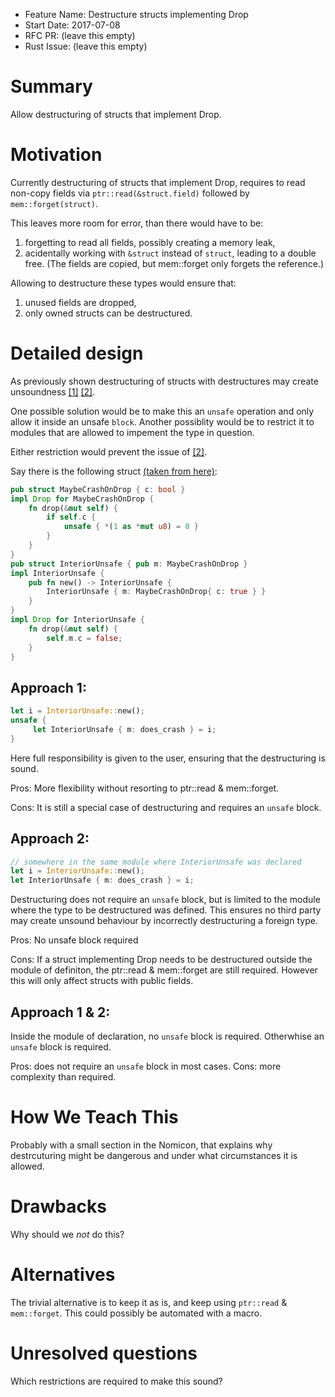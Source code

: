 - Feature Name: Destructure structs implementing Drop
- Start Date: 2017-07-08
- RFC PR: (leave this empty)
- Rust Issue: (leave this empty)

# Summary
[summary]: #summary

Allow destructuring of structs that implement Drop.

# Motivation
[motivation]: #motivation

Currently destructuring of structs that implement Drop, requires to read non-copy fields via 
`ptr::read(&struct.field)` followed by `mem::forget(struct)`.

This leaves more room for error, than there would have to be: 
1.  forgetting to read all fields, possibly creating a memory leak,
2.  acidentally working with `&struct` instead of `struct`, leading to a double free.
     (The fields are copied, but mem::forget only forgets the reference.)

Allowing to destructure these types would ensure that:
1.  unused fields are dropped,
2.  only owned structs can be destructured.

# Detailed design
[design]: #detailed-design

As 
previously shown destructuring of structs with destructures may create unsoundness
[[1]](https://github.com/rust-lang/rust/issues/3147)
[[2]](https://github.com/rust-lang/rust/issues/26940).

One possible solution would be to make this an `unsafe` operation and only allow it inside an unsafe `block`.
Another possiblity would be to restrict it to modules that are allowed to impement the type in question.

Either restriction would prevent the issue of [[2]](https://github.com/rust-lang/rust/issues/26940).

Say there is the following struct [(taken from here)](https://github.com/rust-lang/rust/issues/26940#issuecomment-120502565):
```rust
pub struct MaybeCrashOnDrop { c: bool }
impl Drop for MaybeCrashOnDrop {
    fn drop(&mut self) {
        if self.c {
            unsafe { *(1 as *mut u8) = 0 }
        }
    }
}
pub struct InteriorUnsafe { pub m: MaybeCrashOnDrop }
impl InteriorUnsafe {
    pub fn new() -> InteriorUnsafe {
        InteriorUnsafe { m: MaybeCrashOnDrop{ c: true } }
    }
}
impl Drop for InteriorUnsafe {
    fn drop(&mut self) {
        self.m.c = false;
    }
}
```

## Approach 1:
```rust
let i = InteriorUnsafe::new();
unsafe {
     let InteriorUnsafe { m: does_crash } = i;
}
```
Here full responsibility is given to the user, ensuring that the destructuring is sound.

Pros: More flexibility without resorting to ptr::read & mem::forget.

Cons: It is still a special case of destructuring and requires an `unsafe` block.

## Approach 2:
```rust
// somewhere in the same module where InteriorUnsafe was declared
let i = InteriorUnsafe::new();
let InteriorUnsafe { m: does_crash } = i;
```
Destructuring does not require an `unsafe` block, but is limited to the module where the type to be destructured was defined.
This ensures no third party may create unsound behaviour by incorrectly destructuring a foreign type.

Pros: No unsafe block required

Cons: If a struct implementing Drop needs to be destructured outside the module of definiton, the ptr::read & mem::forget are still required. However this will only affect structs with public fields.

## Approach 1 & 2:
Inside the module of declaration, no `unsafe` block is required. Otherwhise an `unsafe` block is required.

Pros: does not require an `unsafe` block in most cases.
Cons: more complexity than required.

# How We Teach This
[how-we-teach-this]: #how-we-teach-this

Probably with a small section in the Nomicon, that explains why destrcuturing might be dangerous and under what circumstances it is allowed.

# Drawbacks
[drawbacks]: #drawbacks

Why should we *not* do this?

# Alternatives
[alternatives]: #alternatives

The trivial alternative is to keep it as is, and keep using `ptr::read` & `mem::forget`.
This could possibly be automated with a macro.

# Unresolved questions
[unresolved]: #unresolved-questions

Which restrictions are required to make this sound?
